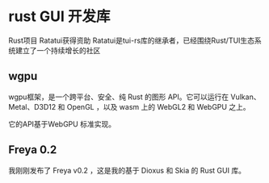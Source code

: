 # rust GUI 开发库

Rust项目 Ratatui获得资助
Ratatui是tui-rs库的继承者，已经围绕Rust/TUI生态系统建立了一个持续增长的社区

## wgpu

wgpu框架，是一个跨平台、安全、纯 Rust 的图形 API。它可以运行在 Vulkan、Metal、D3D12 和 OpenGL ，以及 wasm 上的 WebGL2 和 WebGPU 之上。

它的API基于WebGPU 标准实现。


## Freya 0.2
我刚刚发布了 Freya v0.2 ，这是我的基于 Dioxus 和 Skia 的 Rust GUI 库。
